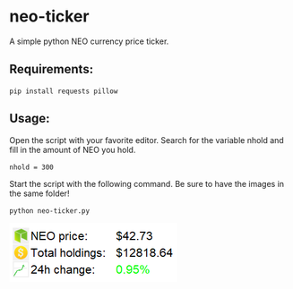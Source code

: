 # neo-ticker
A simple python NEO currency price ticker.

## Requirements:
```
pip install requests pillow
```
## Usage:
Open the script with your favorite editor. Search for the variable nhold and fill in the amount of NEO you hold.
```
nhold = 300
```
Start the script with the following command. Be sure to have the images in the same folder!
```
python neo-ticker.py
```
![Alt text](scrn_neo.png?raw=true "scrn_neo")
